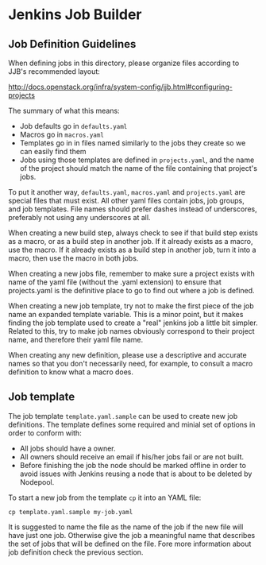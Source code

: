 Jenkins Job Builder
===================

Job Definition Guidelines
-------------------------

When defining jobs in this directory, please organize files according to JJB's recommended layout:

http://docs.openstack.org/infra/system-config/jjb.html#configuring-projects

The summary of what this means:
- Job defaults go in `defaults.yaml`
- Macros go in `macros.yaml`
- Templates go in in files named similarly to the jobs they create so we can easily find them
- Jobs using those templates are defined in `projects.yaml`, and the name of the project should
  match the name of the file containing that project's jobs.

To put it another way, `defaults.yaml`, `macros.yaml` and `projects.yaml` are special files
that must exist. All other yaml files contain jobs, job groups, and job templates. File names
should prefer dashes instead of underscores, preferably not using any underscores at all.

When creating a new build step, always check to see if that build step exists as a macro, or
as a build step in another job. If it already exists as a macro, use the macro. If it already
exists as a build step in another job, turn it into a macro, then use the macro in both jobs.

When creating a new jobs file, remember to make sure a project exists with name of the yaml
file (without the .yaml extension) to ensure that projects.yaml is the definitive place to go
to find out where a job is defined.

When creating a new job template, try not to make the first piece of the job name an expanded
template variable. This is a minor point, but it makes finding the job template used to create
a "real" jenkins job a little bit simpler. Related to this, try to make job names obviously
correspond to their project name, and therefore their yaml file name.

When creating any new definition, please use a descriptive and accurate names so that you don't
necessarily need, for example, to consult a macro definition to know what a macro does.

Job template
------------

The job template `template.yaml.sample` can be used to create new job
definitions. The template defines some required and minial set of options in
order to conform with:

* All jobs should have a owner.
* All owners should receive an email if his/her jobs fail or are not built.
* Before finishing the job the node should be marked offline in order to avoid
  issues with Jenkins reusing a node that is about to be deleted by Nodepool.

To start a new job from the template `cp` it into an YAML file:

    cp template.yaml.sample my-job.yaml

It is suggested to name the file as the name of the job if the new file will
have just one job. Otherwise give the job a meaningful name that describes the
set of jobs that will be defined on the file. Fore more information about job
definition check the previous section.
